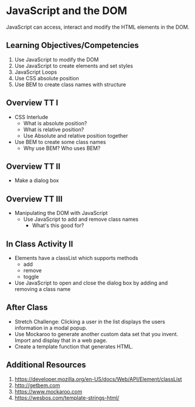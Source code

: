 # JavaScript and the DOM

JavaScript can access, interact and modify the 
HTML elements in the DOM. 

## Learning Objectives/Competencies

1. Use JavaScript to modify the DOM
1. Use JavaScript to create elements and set styles 
1. JavaScript Loops 
1. Use CSS absolute position
1. Use BEM to create class names with structure

## Overview TT I

- CSS Interlude
  - What is absolute position?
  - What is relative position?
  - Use Absolute and relative position together
- Use BEM to create some class names 
  - Why use BEM? Who uses BEM?

## Overview TT II 

- Make a dialog box 

## Overview TT III

- Manipulating the DOM with JavaScript
  - Use JavaScript to add and remove class names
    - What's this good for? 

## In Class Activity II 

- Elements have a classList which supports methods
  - add
  - remove
  - toggle
- Use JavaScript to open and close the dialog box by adding and removing a class name

## After Class

- Stretch Challenge: Clicking a user in the list displays the users information in a modal popup. 
- Use Mockaroo to generate another custom data set that you invent. Import and display that in a web page. 
- Create a template function that generates HTML. 

## Additional Resources

1. https://developer.mozilla.org/en-US/docs/Web/API/Element/classList
1. http://getbem.com
1. https://www.mockaroo.com
1. https://wesbos.com/template-strings-html/


